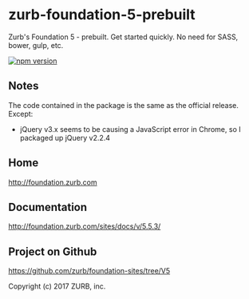 # zurb-foundation-5-prebuilt
Zurb's Foundation 5 - prebuilt. Get started quickly.  No need for SASS, bower, gulp, etc.

[![npm version](https://badge.fury.io/js/zurb-foundation-5-prebuilt.svg)](https://badge.fury.io/js/zurb-foundation-5-prebuilt)

## Notes
The code contained in the package is the same as the official release.  Except:
* jQuery v3.x seems to be causing a JavaScript error in Chrome, so I packaged up jQuery v2.2.4

## Home
http://foundation.zurb.com

## Documentation
http://foundation.zurb.com/sites/docs/v/5.5.3/

## Project on Github
https://github.com/zurb/foundation-sites/tree/V5

Copyright (c) 2017 ZURB, inc.